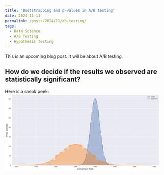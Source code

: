 ```yaml
---
title: 'Bootstrapping and p-values in A/B testing'
date: 2024-11-11
permalink: /posts/2024/11/ab-testing/
tags:
  - Data Science
  - A/B Testing
  - Hypothesis Testing
---
```


This is an upcoming blog post. It will be about A/B testing.

How do we decide if the results we observed are statistically significant?
------
Here is a sneak peek:
![Alt text for accessibility](/images/ab_test.png)
